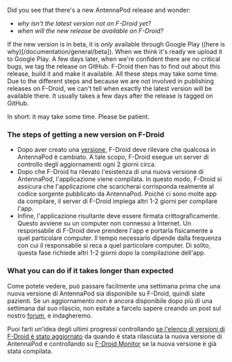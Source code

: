Did you see that there's a new AntennaPod release and wonder:

* *why isn't the latest version not on F-Droid yet?*
* *when will the new release be available on F-Droid?*

If the new version is in beta, it is *only* available through Google Play ((here is why)[/documentation/general/beta]). When we think it's ready we upload it to Google Play. A few days later, when we're confident there are no critical bugs, we tag the release on GitHub. F-Droid then has to find out about this release, build it and make it available. All these steps may take some time. Due to the different steps and because we are not involved in publishing releases on F-Droid, we can't tell when exactly the latest version will be available there. It usually takes a few days after the release is tagged on GitHub.

In short: it may take some time. Please be patient.

### The steps of getting a new version on F-Droid

- Dopo aver creato una [versione](https://github.com/AntennaPod/AntennaPod/releases), F-Droid deve rilevare che qualcosa in AntennaPod è cambiato. A tale scopo, F-Droid esegue un server di controllo degli aggiornamenti ogni 2 giorni circa.
- Dopo che F-Droid ha rilevato l'esistenza di una nuova versione di AntennaPod, l'applicazione viene compilata. In questo modo, F-Droid si assicura che l'applicazione che scaricherai corrisponda realmente al codice sorgente pubblicato da AntennaPod. Poiché ci sono molte app da compilare, il server di F-Droid impiega altri 1-2 giorni per compilare l'app.
- Infine, l'applicazione risultante deve essere firmata crittograficamente. Questo avviene su un computer non connesso a Internet. Un responsabile di F-Droid deve prendere l'app e portarla fisicamente a quel particolare computer. Il tempo necessario dipende dalla frequenza con cui il responsabile si reca a quel particolare computer. Di solito, questa fase richiede altri 1-2 giorni dopo la compilazione dell'app.

### What you can do if it takes longer than expected

Come potete vedere, può passare facilmente una settimana prima che una nuova versione di AntennaPod sia disponibile su F-Droid, quindi siate pazienti. Se un aggiornamento non è ancora disponibile dopo più di una settimana dal suo rilascio, non esitate a farcelo sapere creando un post sul nostro [forum](https://forum.antennapod.org/), e indagheremo.

Puoi farti un'idea degli ultimi progressi controllando [se l'elenco di versioni di F-Droid è stato aggiornato](https://gitlab.com/fdroid/fdroiddata/-/commits/master?search=Update+known+apks) da quando è stata rilasciata la nuova versione di AntennaPod e controllando su [F-Droid Monitor](https://monitor.f-droid.org/builds/build) se la nuova versione è già stata compilata.

